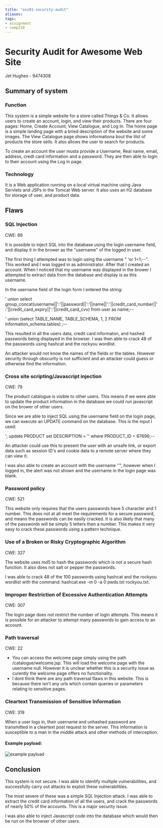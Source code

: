 ```yaml
---
title: "ass01-security-audit"
aliases: 
tags: 
- assignment
- comp210
---
```


# Security Audit for Awesome Web Site
Jet Hughes - 9474308

## Summary of system
### Function
This system is a simple website for a store called Things & Co. It allows users to create an account, login, and view their products. There are four pages: Home, Create Account, View Catalogue, and Log In. The home page is a simple landing page with a bried description of the website and some images. The View Catalogue page shows informationa bout the lilst of products the store sells. It also allows the user to search for products.

To create an account the user musta provide a Username, Real name, email, address, credt card information and a password. They are then able to login to their account using the Log In page. 

### Technology
It is a Web application running on a local virtual machine using Java Servlets and JSPs in the Tomcat Web server. It also uses an H2 database for storage of user, and product data. 

## Flaws
### SQL Injection 
CWE: 89

It is possible to inject SQL into the database using the login username field, and display it in the brower as the "username" of the logged in user.

The first thing I attempted was to login using the username " 'or 1=1;--". This worked and I was logged in as administrator.
After that I created an account. When I noticed that my username was displayed in the brower I attempted to extract data from the database and display is as this username. 

In the username field of the login form I entered the string:

' union select group_concat(username||':'||password||':'||name||':'||credit_card_number||':'||credit_card_expiry||':'||credit_card_cvv) from user as name;--

' union (select TABLE_NAME, TABLE_SCHEMA, 1, 2 FROM information_schema.tables) ;--

This resulted in all the users data, credit card informaton, and hashed passwords being displayed in the browser. I was then able to crack 48 of the passwords using hashcat and the rockyou wordlist. 

An attacker would not know the names of the fields or the tables. However security through obscurity is not sufficient and an attacker could guess or otherwise find the information.

### Cross site scripting/Javascript injection
CWE: 79

The product catalogue is visible to other users. This means if we were able to update the product information in the database we could run javascript on the brower of other users.

Since we are able to inject SQL using the username field on the login page, we can execute an UPDATE command on the database. This is the input I used:

'; update PRODUCT set DESCRIPTION = '<script>alert("hello")</script>' where PRODUCT_ID = 67696;--

An attacker could use this to present the user with an unsafe link, or export data such as session ID's and cookie data to a remote server where they can view it.

I was also able to create an account with the username ''<script>alert("hello")</script>", however when I logged in, the alert was not shown and the username in the login page was blank. 

### Password policy
CWE: 521

This website only requires that the users passwords have 5 character and 1 number. This does not at all meet the requirements for a secure password, and means the passwords can be easily cracked. It is also likely that many of the passwords will be simply 5 letters then a number. This makes it very easy to crack these passwords using a pattern technique.

### Use of a Broken or Risky Cryptographic Algorithm
CWE: 327

The website uses md5 to hash the passwords which is not a secure hash function. It also does not salt or pepper the passwords.

I was able to crack 48 of the 100 passwords using hashcat and the rockyou wordlist with the command: hashcat.exe -m 0 -a 0 pwds.txt rockyou.txt.

### Improper Restriction of Excessive Authentication Attempts
CWE: 307

The login page does not restrict the number of login attempts. This means it is possible for an attacker to attempt many passwords to gain access to an account.

### Path traversal
CWE: 22
- You can access the welcome page simply using the path /catalogue/welcome.jsp. This will load the welcome page with the username null. However it is unclear whether this is a security issue as curently the welcome page offers no functionality. 
- I dont think there are any path traversal flaws in this website. This is because there isn't any urls which contain queries or parameters relating to sensitive pages. 

### Cleartext Transmission of Sensitive Information
CWE: 319

When a user logs in, their username  and unhashed password are transmitted in a cleartext post request to the server. This information is susceptible to a man in the middle attack and other methods of interception.

#### Example payload:
![example payload](https://i.imgur.com/9Tn6gx1.png)

## Conclusion
This system is not secure. I was able to identify multiple vulnerabilities, and successfully carry out attacks to exploit these vulnerabilities. 

The most severe of these was a simple SQL Injection attack. I was able to extract the credit card information of all the users, and crack the passwords of nearly 50% of the accounts. This is a major security issue. 

I was also able to inject Javascript code into the database which would then be run on the browser of other users. 
